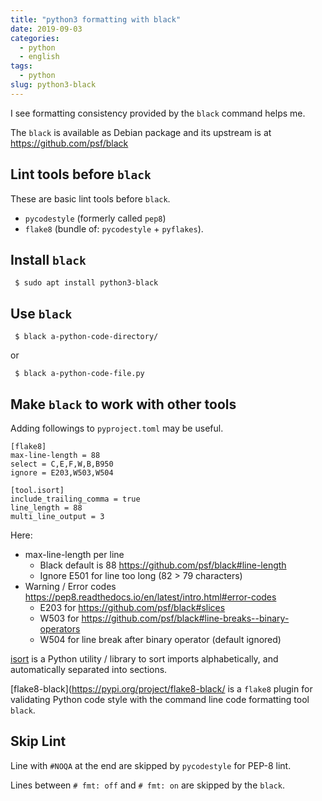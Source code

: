 ```yaml
---
title: "python3 formatting with black"
date: 2019-09-03
categories:
  - python
  - english
tags:
  - python
slug: python3-black
---
```


I see formatting consistency provided by the `black` command helps me.

The `black` is available as Debian package and its upstream is at
https://github.com/psf/black


## Lint tools before `black`

These are basic lint tools before `black`.

* `pycodestyle` (formerly called `pep8`)
* `flake8` (bundle of: `pycodestyle` + `pyflakes`).

## Install `black`


```
 $ sudo apt install python3-black
```

## Use `black`

```
 $ black a-python-code-directory/
```

or

```
 $ black a-python-code-file.py
```

## Make `black` to work with other tools

Adding followings to `pyproject.toml` may be useful.

```
[flake8]
max-line-length = 88
select = C,E,F,W,B,B950
ignore = E203,W503,W504

[tool.isort]
include_trailing_comma = true
line_length = 88
multi_line_output = 3
```

Here:

* max-line-length per line
  * Black default is 88 https://github.com/psf/black#line-length
  * Ignore E501 for line too long (82 > 79 characters)
* Warning / Error codes https://pep8.readthedocs.io/en/latest/intro.html#error-codes
  * E203 for https://github.com/psf/black#slices
  * W503 for https://github.com/psf/black#line-breaks--binary-operators
  * W504 for line break after binary operator (default ignored)

[isort](https://github.com/timothycrosley/isort) is a Python utility / library
to sort imports alphabetically, and automatically separated into sections.

[flake8-black](https://pypi.org/project/flake8-black/ is a `flake8` plugin for
validating Python code style with the command line code formatting tool
`black`.

## Skip Lint

Line with `#NOQA` at the end are skipped by `pycodestyle` for PEP-8 lint.

Lines between `# fmt: off` and `# fmt: on` are skipped by the `black`.


